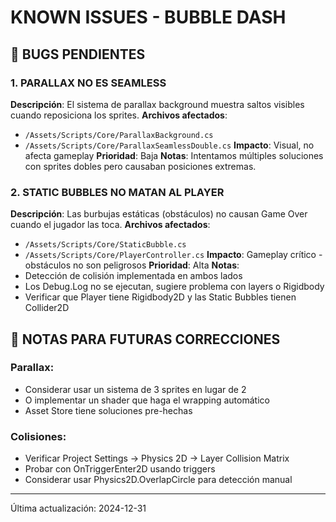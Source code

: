 # KNOWN ISSUES - BUBBLE DASH

## 🐛 BUGS PENDIENTES

### 1. PARALLAX NO ES SEAMLESS
**Descripción**: El sistema de parallax background muestra saltos visibles cuando reposiciona los sprites.
**Archivos afectados**: 
- `/Assets/Scripts/Core/ParallaxBackground.cs`
- `/Assets/Scripts/Core/ParallaxSeamlessDouble.cs`
**Impacto**: Visual, no afecta gameplay
**Prioridad**: Baja
**Notas**: Intentamos múltiples soluciones con sprites dobles pero causaban posiciones extremas.

### 2. STATIC BUBBLES NO MATAN AL PLAYER
**Descripción**: Las burbujas estáticas (obstáculos) no causan Game Over cuando el jugador las toca.
**Archivos afectados**:
- `/Assets/Scripts/Core/StaticBubble.cs`
- `/Assets/Scripts/Core/PlayerController.cs`
**Impacto**: Gameplay crítico - obstáculos no son peligrosos
**Prioridad**: Alta
**Notas**: 
- Detección de colisión implementada en ambos lados
- Los Debug.Log no se ejecutan, sugiere problema con layers o Rigidbody
- Verificar que Player tiene Rigidbody2D y las Static Bubbles tienen Collider2D

## 📝 NOTAS PARA FUTURAS CORRECCIONES

### Parallax:
- Considerar usar un sistema de 3 sprites en lugar de 2
- O implementar un shader que haga el wrapping automático
- Asset Store tiene soluciones pre-hechas

### Colisiones:
- Verificar Project Settings → Physics 2D → Layer Collision Matrix
- Probar con OnTriggerEnter2D usando triggers
- Considerar usar Physics2D.OverlapCircle para detección manual

---
Última actualización: 2024-12-31